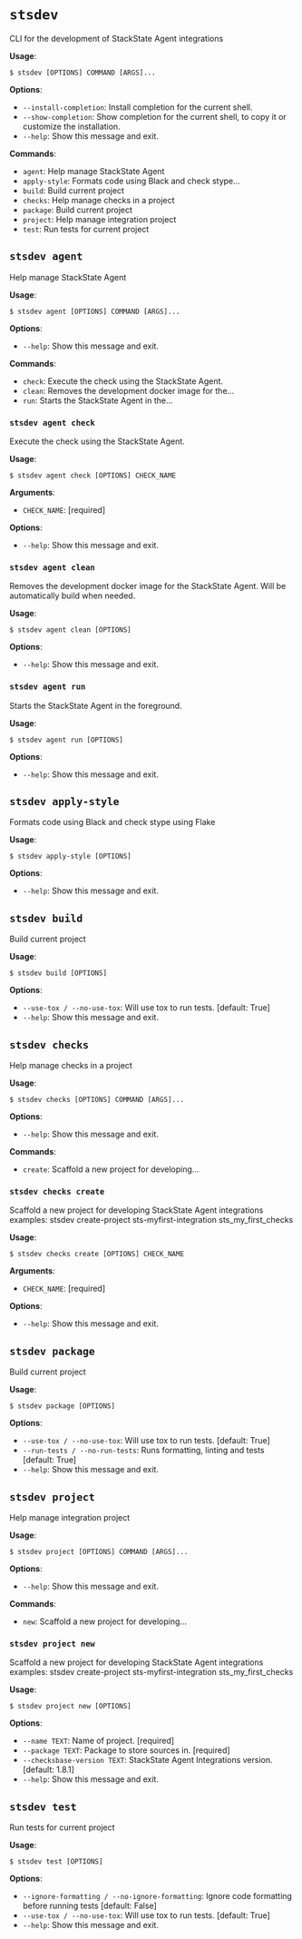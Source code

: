 # `stsdev`

CLI for the development of StackState Agent integrations

**Usage**:

```console
$ stsdev [OPTIONS] COMMAND [ARGS]...
```

**Options**:

* `--install-completion`: Install completion for the current shell.
* `--show-completion`: Show completion for the current shell, to copy it or customize the installation.
* `--help`: Show this message and exit.

**Commands**:

* `agent`: Help manage StackState Agent
* `apply-style`: Formats code using Black and check stype...
* `build`: Build current project
* `checks`: Help manage checks in a project
* `package`: Build current project
* `project`: Help manage integration project
* `test`: Run tests for current project

## `stsdev agent`

Help manage StackState Agent

**Usage**:

```console
$ stsdev agent [OPTIONS] COMMAND [ARGS]...
```

**Options**:

* `--help`: Show this message and exit.

**Commands**:

* `check`: Execute the check using the StackState Agent.
* `clean`: Removes the development docker image for the...
* `run`: Starts the StackState Agent in the...

### `stsdev agent check`

Execute the check using the StackState Agent.

**Usage**:

```console
$ stsdev agent check [OPTIONS] CHECK_NAME
```

**Arguments**:

* `CHECK_NAME`: [required]

**Options**:

* `--help`: Show this message and exit.

### `stsdev agent clean`

Removes the development docker image for the StackState Agent.
Will be automatically build when needed.

**Usage**:

```console
$ stsdev agent clean [OPTIONS]
```

**Options**:

* `--help`: Show this message and exit.

### `stsdev agent run`

Starts the StackState Agent in the foreground.

**Usage**:

```console
$ stsdev agent run [OPTIONS]
```

**Options**:

* `--help`: Show this message and exit.

## `stsdev apply-style`

Formats code using Black and check stype using Flake

**Usage**:

```console
$ stsdev apply-style [OPTIONS]
```

**Options**:

* `--help`: Show this message and exit.

## `stsdev build`

Build current project

**Usage**:

```console
$ stsdev build [OPTIONS]
```

**Options**:

* `--use-tox / --no-use-tox`: Will use tox to run tests.  [default: True]
* `--help`: Show this message and exit.

## `stsdev checks`

Help manage checks in a project

**Usage**:

```console
$ stsdev checks [OPTIONS] COMMAND [ARGS]...
```

**Options**:

* `--help`: Show this message and exit.

**Commands**:

* `create`: Scaffold a new project for developing...

### `stsdev checks create`

Scaffold a new project for developing StackState Agent integrations
examples:
  stsdev create-project sts-myfirst-integration sts_my_first_checks

**Usage**:

```console
$ stsdev checks create [OPTIONS] CHECK_NAME
```

**Arguments**:

* `CHECK_NAME`: [required]

**Options**:

* `--help`: Show this message and exit.

## `stsdev package`

Build current project

**Usage**:

```console
$ stsdev package [OPTIONS]
```

**Options**:

* `--use-tox / --no-use-tox`: Will use tox to run tests.  [default: True]
* `--run-tests / --no-run-tests`: Runs formatting, linting and tests  [default: True]
* `--help`: Show this message and exit.

## `stsdev project`

Help manage integration project

**Usage**:

```console
$ stsdev project [OPTIONS] COMMAND [ARGS]...
```

**Options**:

* `--help`: Show this message and exit.

**Commands**:

* `new`: Scaffold a new project for developing...

### `stsdev project new`

Scaffold a new project for developing StackState Agent integrations
examples:
  stsdev create-project sts-myfirst-integration sts_my_first_checks

**Usage**:

```console
$ stsdev project new [OPTIONS]
```

**Options**:

* `--name TEXT`: Name of project.  [required]
* `--package TEXT`: Package to store sources in.  [required]
* `--checksbase-version TEXT`: StackState Agent Integrations version.  [default: 1.8.1]
* `--help`: Show this message and exit.

## `stsdev test`

Run tests for current project

**Usage**:

```console
$ stsdev test [OPTIONS]
```

**Options**:

* `--ignore-formatting / --no-ignore-formatting`: Ignore code formatting before running tests  [default: False]
* `--use-tox / --no-use-tox`: Will use tox to run tests.  [default: True]
* `--help`: Show this message and exit.
